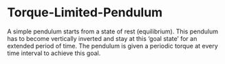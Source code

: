 Torque-Limited-Pendulum
=======================

A simple pendulum starts from a state of rest (equilibrium). This pendulum has to become vertically inverted and stay at this ‘goal state’ for an extended period of time. The pendulum is given a periodic torque at every time interval to achieve this goal.
